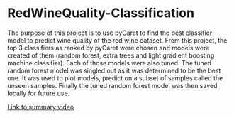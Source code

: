 # RedWineQuality-Classification

The purpose of this project is to use pyCaret to find the best classifier model to predict wine quality of the red wine dataset. From this project, the top 3 classifiers as ranked by pyCaret were chosen and models were created of them (random forest, extra trees and light gradient boosting machine classifier). Each of those models were also tuned. The tuned random forest model was singled out as it was determined to be the best one. It was used to plot models, predict on a subset of samples called the unseen samples. Finally the tuned random forest model was then saved locally for future use.

[Link to summary video](https://youtu.be/DMfbBg9IfvE)
